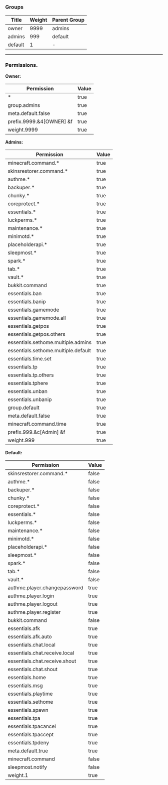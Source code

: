 ### Groups

| Title   | Weight | Parent Group |
|---------|--------|--------------|
| owner   | 9999   | admins       |
| admins  | 999    | default      |
| default | 1      | -            |

---

### Permissions.

**Owner:**

| **Permission**            | **Value** |
|---------------------------|-----------|
| *                         | true      |
| group.admins              | true      |
| meta.default.false        | true      |
| prefix.9999.&4[OWNER] &f  | true      |
| weight.9999               | true      |

**Admins:**

| **Permission**                       | **Value** |
|--------------------------------------|-----------|
| minecraft.command.*                  | true      |
| skinsrestorer.command.*              | true      |
| authme.*                             | true      |
| backuper.*                           | true      |
| chunky.*                             | true      |
| coreprotect.*                        | true      |
| essentials.*                         | true      |
| luckperms.*                          | true      |
| maintenance.*                        | true      |
| minimotd.*                           | true      |
| placeholderapi.*                     | true      |
| sleepmost.*                          | true      |
| spark.*                              | true      |
| tab.*                                | true      |
| vault.*                              | true      |
| bukkit.command                       | true      |
| essentials.ban                       | true      |
| essentials.banip                     | true      |
| essentials.gamemode                  | true      |
| essentials.gamemode.all              | true      |
| essentials.getpos                    | true      |
| essentials.getpos.others             | true      |
| essentials.sethome.multiple.admins   | true      |
| essentials.sethome.multiple.default  | true      |
| essentials.time.set                  | true      |
| essentials.tp                        | true      |
| essentials.tp.others                 | true      |
| essentials.tphere                    | true      |
| essentials.unban                     | true      |
| essentials.unbanip                   | true      |
| group.default                        | true      |
| meta.default.false                   | true      |
| minecraft.command.time               | true      |
| prefix.999.&c[Admin] &f              | true      |
| weight.999                           | true      |

**Default:**

| **Permission**                 | **Value** |
|--------------------------------|-----------|
| skinsrestorer.command.*        | false     |
| authme.*                       | false     |
| backuper.*                     | false     |
| chunky.*                       | false     |
| coreprotect.*                  | false     |
| essentials.*                   | false     |
| luckperms.*                    | false     |
| maintenance.*                  | false     |
| minimotd.*                     | false     |
| placeholderapi.*               | false     |
| sleepmost.*                    | false     |
| spark.*                        | false     |
| tab.*                          | false     |
| vault.*                        | false     |
| authme.player.changepassword   | true      |
| authme.player.login            | true      |
| authme.player.logout           | true      |
| authme.player.register         | true      |
| bukkit.command                 | false     |
| essentials.afk                 | true      |
| essentials.afk.auto            | true      |
| essentials.chat.local          | true      |
| essentials.chat.receive.local  | true      |
| essentials.chat.receive.shout  | true      |
| essentials.chat.shout          | true      |
| essentials.home                | true      |
| essentials.msg                 | true      |
| essentials.playtime            | true      |
| essentials.sethome             | true      |
| essentials.spawn               | true      |
| essentials.tpa                 | true      |
| essentials.tpacancel           | true      |
| essentials.tpaccept            | true      |
| essentials.tpdeny              | true      |
| meta.default.true              | true      |
| minecraft.command              | false     |
| sleepmost.notify               | false     |
| weight.1                       | true      |